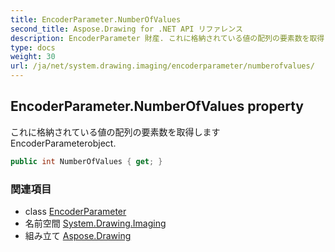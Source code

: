 ```yaml
---
title: EncoderParameter.NumberOfValues
second_title: Aspose.Drawing for .NET API リファレンス
description: EncoderParameter 財産. これに格納されている値の配列の要素数を取得しますEncoderParameterobject.
type: docs
weight: 30
url: /ja/net/system.drawing.imaging/encoderparameter/numberofvalues/
---
```

## EncoderParameter.NumberOfValues property

これに格納されている値の配列の要素数を取得しますEncoderParameterobject.

```csharp
public int NumberOfValues { get; }
```

### 関連項目

* class [EncoderParameter](../)
* 名前空間 [System.Drawing.Imaging](../../encoderparameter/)
* 組み立て [Aspose.Drawing](../../../)


